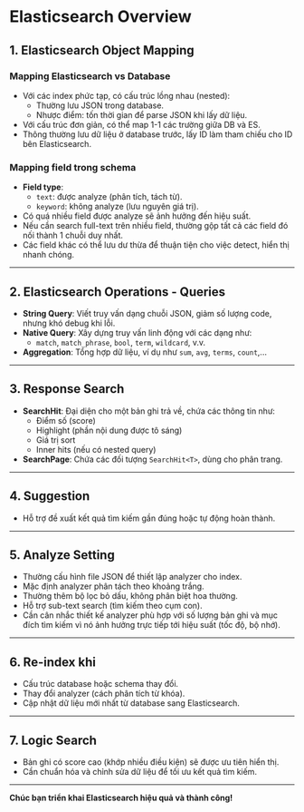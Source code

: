 # Elasticsearch Overview

## 1. Elasticsearch Object Mapping

### Mapping Elasticsearch vs Database
- Với các index phức tạp, có cấu trúc lồng nhau (nested):
    - Thường lưu JSON trong database.
    - Nhược điểm: tốn thời gian để parse JSON khi lấy dữ liệu.
- Với cấu trúc đơn giản, có thể map 1-1 các trường giữa DB và ES.
- Thông thường lưu dữ liệu ở database trước, lấy ID làm tham chiếu cho ID bên Elasticsearch.

### Mapping field trong schema
- **Field type**:
    - `text`: được analyze (phân tích, tách từ).
    - `keyword`: không analyze (lưu nguyên giá trị).
- Có quá nhiều field được analyze sẽ ảnh hưởng đến hiệu suất.
- Nếu cần search full-text trên nhiều field, thường gộp tất cả các field đó nối thành 1 chuỗi duy nhất.
- Các field khác có thể lưu dư thừa để thuận tiện cho việc detect, hiển thị nhanh chóng.

---

## 2. Elasticsearch Operations - Queries

- **String Query**: Viết truy vấn dạng chuỗi JSON, giảm số lượng code, nhưng khó debug khi lỗi.
- **Native Query**: Xây dựng truy vấn linh động với các dạng như:
    - `match`, `match_phrase`, `bool`, `term`, `wildcard`, v.v.
- **Aggregation**: Tổng hợp dữ liệu, ví dụ như `sum`, `avg`, `terms`, `count`,...

---

## 3. Response Search

- **SearchHit**: Đại diện cho một bản ghi trả về, chứa các thông tin như:
    - Điểm số (score)
    - Highlight (phần nội dung được tô sáng)
    - Giá trị sort
    - Inner hits (nếu có nested query)
- **SearchPage**: Chứa các đối tượng `SearchHit<T>`, dùng cho phân trang.

---

## 4. Suggestion

- Hỗ trợ đề xuất kết quả tìm kiếm gần đúng hoặc tự động hoàn thành.

---

## 5. Analyze Setting

- Thường cấu hình file JSON để thiết lập analyzer cho index.
- Mặc định analyzer phân tách theo khoảng trắng.
- Thường thêm bộ lọc bỏ dấu, không phân biệt hoa thường.
- Hỗ trợ sub-text search (tìm kiếm theo cụm con).
- Cần cân nhắc thiết kế analyzer phù hợp với số lượng bản ghi và mục đích tìm kiếm vì nó ảnh hưởng trực tiếp tới hiệu suất (tốc độ, bộ nhớ).

---

## 6. Re-index khi

- Cấu trúc database hoặc schema thay đổi.
- Thay đổi analyzer (cách phân tích từ khóa).
- Cập nhật dữ liệu mới nhất từ database sang Elasticsearch.

---

## 7. Logic Search

- Bản ghi có score cao (khớp nhiều điều kiện) sẽ được ưu tiên hiển thị.
- Cần chuẩn hóa và chỉnh sửa dữ liệu để tối ưu kết quả tìm kiếm.

---

**Chúc bạn triển khai Elasticsearch hiệu quả và thành công!**
